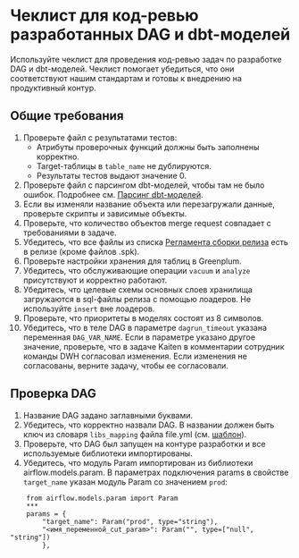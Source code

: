 # Чеклист для код-ревью разработанных DAG и dbt-моделей
Используйте чеклист для проведения код-ревью задач по разработке DAG и dbt-моделей. Чеклист помогает убедиться, что они соответствуют нашим стандартам и готовы к внедрению на продуктивный контур.

## Общие требования
1. Проверьте файл с результатами тестов:
   - Атрибуты проверочных функций должны быть заполнены корректно.
   - Target-таблицы в `table_name` не дублируются.
   - Результаты тестов выдают значение 0.
2. Проверьте файл с парсингом dbt-моделей, чтобы там не было ошибок. Подробнее см. [Парсинг dbt-моделей](./cheklist).
3. Если вы изменяли название объекта или перезагружали данные, проверьте скрипты и зависимые объекты.
4. Проверьте, что количество объектов merge request совпадает с требованиями в задаче.
5. Убедитесь, что все файлы из списка [Регламента сборки релиза](./cheklist) есть в релизе (кроме файлов .spk).
6. Проверьте настройки хранения для таблиц в Greenplum.
7. Убедитесь, что обслуживающие операции `vacuum` и `analyze` присутствуют и корректно работают.
8. Убедитесь, что целевые схемы основных слоев хранилища загружаются в sql-файлы релиза с помощью лоадеров. Не используйте `insert` вне лоадеров.
9.  Проверьте, что приоритеты в моделях состоят из 8 символов.
10. Убедитесь, что в теле DAG в параметре `dagrun_timeout` указана переменная `DAG_VAR_NAME`. Если в параметре указано другое значение, проверьте, что в задаче Kaiten в комментарии сотрудник команды DWH согласовал изменения. Если изменения не согласованы, верните задачу, чтобы ее согласовали.

## Проверка DAG
1. Название DAG задано заглавными буквами.
2. Убедитесь, что корректно назвали DAG. В названии должен быть ключ из словаря `libs_mapping` файла file.yml (см. [шаблон](./cheklist)).
3. Проверьте, что DAG был запущен на контуре разработки и все используемые библиотеки импортированы.
4. Убедитесь, что модуль Param импортирован из библиотеки airflow.models.param. В параметрах подключения params в свойстве `target_name` указан модуль Param со значением `prod`:
    
```
    from airflow.models.param import Param
    ***
    params = {
        "target_name": Param("prod", type="string"),
        "<имя_переменной_cut_param>": Param("", type=["null", "string"])
        },
```
